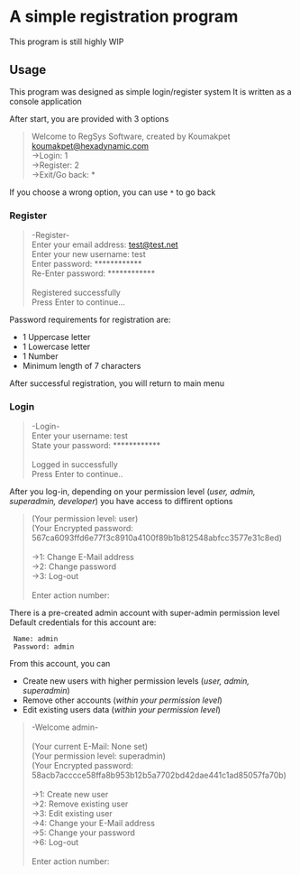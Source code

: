 # A simple registration program
This program is still highly WIP

## Usage
This program was designed as simple login/register system
It is written as a console application

After start, you are provided with 3 options

> Welcome to RegSys Software, created by Koumakpet <koumakpet@hexadynamic.com> <br>
>   ->Login:            1 <br>
>   ->Register:         2 <br>
>   ->Exit/Go back:     * <br>

If you choose a wrong option, you can use `*` to go back

### Register
> -Register- <br>
> Enter your email address: test@test.net <br>
> Enter your new username: test <br>
> Enter password: ************ <br>
> Re-Enter password: ************ <br>
> <br>
> Registered successfully <br>
> Press Enter to continue... <br>

Password requirements for registration are:
- 1 Uppercase letter
- 1 Lowercase letter
- 1 Number
- Minimum length of 7 characters

After successful registration, you will return to main menu
### Login
> -Login- <br>
> Enter your username: test <br>
> State your password: ************ <br>
>  <br>
> Logged in successfully <br>
> Press Enter to continue.. <br>

After you log-in, depending on your permission level (*user, admin, superadmin, developer*) you have access to diffirent options

> (Your permission level: user) <br>
> (Your Encrypted password: 567ca6093ffd6e77f3c8910a4100f89b1b812548abfcc3577e31c8ed) <br>
>  <br>
>  ->1: Change E-Mail address <br>
>  ->2: Change password <br>
>  ->3: Log-out <br>
>  <br>
> Enter action number: <br>

There is a pre-created admin account with super-admin permission level <br>
Default credentials for this account are:
```
 Name: admin
 Password: admin
```
From this account, you can  <br>
- Create new users with higher permission levels (*user, admin, superadmin*) <br>
- Remove other accounts (*within your permission level*) <br>
- Edit existing users data (*within your permission level*) <br>

> -Welcome admin- <br>
>  <br>
> (Your current E-Mail: None set) <br>
> (Your permission level: superadmin) <br>
> (Your Encrypted password: 58acb7acccce58ffa8b953b12b5a7702bd42dae441c1ad85057fa70b) <br>
>  <br>
>  ->1: Create new user <br>
>  ->2: Remove existing user<br>
>  ->3: Edit existing user <br>
>  ->4: Change your E-Mail address <br>
>  ->5: Change your password <br>
>  ->6: Log-out <br>
>  <br>
> Enter action number:<br>

